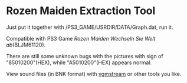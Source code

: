 # Rozen Maiden Extraction Tool

Just put it together with \/PS3\_GAME\/USRDIR\/DATA\/Graph.dat, run it.

Compatible with PS3 Game _Rozen Maiden Wechseln Sie Welt ab_(BLJM61120).

There are still some unknown bugs with the pictures with sign of "85010200"(HEX), while "A5010200"(HEX) appears normal.

View sound files (in BNK format) with [vgmstream](https://github.com/vgmstream/vgmstream) or other tools you like.